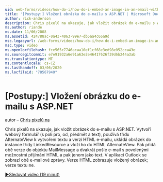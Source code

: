 ```yaml
---
uid: web-forms/videos/how-do-i/how-do-i-embed-an-image-in-an-email-with-aspnet
title: '[Postupy:] Vložení obrázku do e-mailu s ASP.NET | Microsoft Docs'
author: rick-anderson
description: Chris pixelů na ukazuje, jak vložit obrázek do e-mailu s ASP.NET. Vytvoří webový formulář (s poli pro, od, předmět a text), používá AlternateView...
ms.author: riande
ms.date: 11/06/2008
ms.assetid: 424788ac-0a43-4063-99e7-db5aa4c66a9d
msc.legacyurl: /web-forms/videos/how-do-i/how-do-i-embed-an-image-in-an-email-with-aspnet
msc.type: video
ms.openlocfilehash: fce565c7746acaa10ef1cf68e3ed98e052cca43e
ms.sourcegitcommit: e7e91932a6e91a63e2e46417626f39d6b244a3ab
ms.translationtype: MT
ms.contentlocale: cs-CZ
ms.lasthandoff: 03/06/2020
ms.locfileid: "78567940"
---
```

# <a name="how-do-i-embed-an-image-in-an-email-with-aspnet"></a>[Postupy:] Vložení obrázku do e-mailu s ASP.NET

autor – [Chris pixelů na](https://twitter.com/chrispels)

Chris pixelů na ukazuje, jak vložit obrázek do e-mailu s ASP.NET. Vytvoří webový formulář (s poli pro, od, předmět a text), používá třídu AlternateView k vytvoření textu a verzí HTML e-mailu, ukládá obrázek do instance třídy LinkedResource a vloží ho do HTML AlternateView. Pak přidá obě verze do objektu MailMessage a dvakrát pošle e-mail s povolenými možnostmi přijímání HTML a pak jenom jako text. V aplikaci Outlook se zobrazí obě e-mailové zprávy. Verze HTML zobrazuje vložený obrázek; verze textu ne.

[&#9654;Sledovat video (19 minut)](https://channel9.msdn.com/Blogs/ASP-NET-Site-Videos/how-do-i-embed-an-image-in-an-email-with-aspnet)
